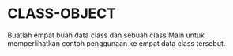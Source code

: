 # CLASS-OBJECT
Buatlah empat buah data class dan sebuah class Main untuk memperlihatkan contoh penggunaan ke empat data class tersebut.
